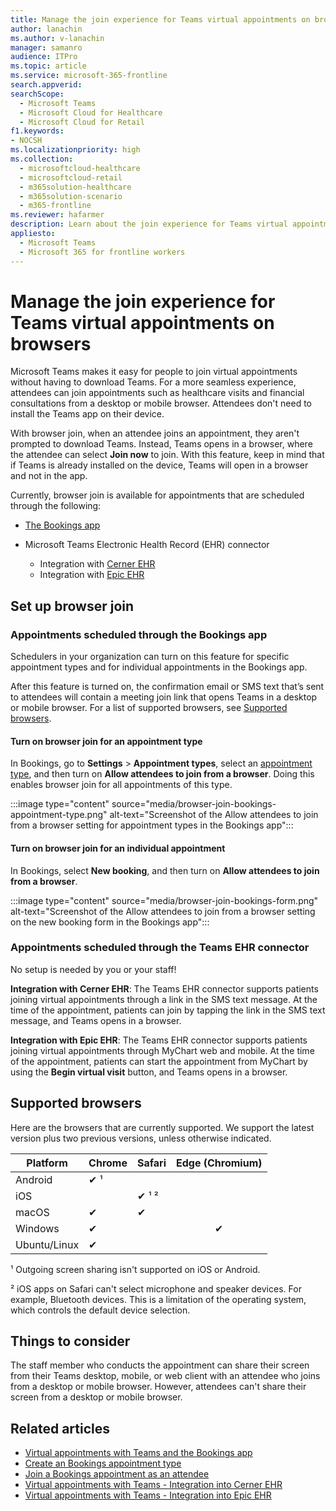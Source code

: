 ```yaml
---
title: Manage the join experience for Teams virtual appointments on browsers
author: lanachin
ms.author: v-lanachin
manager: samanro
audience: ITPro
ms.topic: article 
ms.service: microsoft-365-frontline 
search.appverid: 
searchScope:
  - Microsoft Teams
  - Microsoft Cloud for Healthcare
  - Microsoft Cloud for Retail
f1.keywords:
- NOCSH
ms.localizationpriority: high
ms.collection: 
  - microsoftcloud-healthcare
  - microsoftcloud-retail
  - m365solution-healthcare
  - m365solution-scenario
  - m365-frontline
ms.reviewer: hafarmer
description: Learn about the join experience for Teams virtual appointments on browsers. 
appliesto: 
  - Microsoft Teams
  - Microsoft 365 for frontline workers
---
```


# Manage the join experience for Teams virtual appointments on browsers

Microsoft Teams makes it easy for people to join virtual appointments without having to download Teams. For a more seamless experience, attendees can join appointments such as healthcare visits and financial consultations from a desktop or mobile browser. Attendees don't need to install the Teams app on their device.

With browser join, when an attendee joins an appointment, they aren't prompted to download Teams. Instead, Teams opens in a browser, where the attendee can select **Join now** to join. With this feature, keep in mind that if Teams is already installed on the device, Teams will open in a browser and not in the app.

Currently, browser join is available for appointments that are scheduled through the following:

- [The Bookings app](https://support.microsoft.com/office/what-is-bookings-42d4e852-8e99-4d8f-9b70-d7fc93973cb5)
- Microsoft Teams Electronic Health Record (EHR) connector

  - Integration with [Cerner EHR](ehr-admin-cerner.md)
  - Integration with [Epic EHR](ehr-admin-epic.md)

## Set up browser join

### Appointments scheduled through the Bookings app

Schedulers in your organization can turn on this feature for specific appointment types and for individual appointments in the Bookings app.

After this feature is turned on, the confirmation email or SMS text that’s sent to attendees will contain a meeting join link that opens Teams in a desktop or mobile browser. For a list of supported browsers, see [Supported browsers](#supported-browsers).

#### Turn on browser join for an appointment type

In Bookings, go to **Settings** > **Appointment types**, select an [appointment type](https://support.microsoft.com/office/create-an-appointment-type-810eac77-6a65-4dc8-964d-c00eadf43887), and then turn on **Allow attendees to join from a browser**. Doing this enables browser join for all appointments of this type.

:::image type="content" source="media/browser-join-bookings-appointment-type.png" alt-text="Screenshot of the Allow attendees to join from a browser setting for appointment types in the Bookings app":::

#### Turn on browser join for an individual appointment

In Bookings, select **New booking**, and then turn on **Allow attendees to join from a browser**.

:::image type="content" source="media/browser-join-bookings-form.png" alt-text="Screenshot of the Allow attendees to join from a browser setting on the new booking form in the Bookings app":::

### Appointments scheduled through the Teams EHR connector

No setup is needed by you or your staff!

**Integration with Cerner EHR**: The Teams EHR connector supports patients joining virtual appointments through a link in the SMS text message. At the time of the appointment, patients can join by tapping the link in the SMS text message, and Teams opens in a browser.

**Integration with Epic EHR**: The Teams EHR connector supports patients joining virtual appointments through MyChart web and mobile. At the time of the appointment, patients can start the appointment from MyChart by using the **Begin virtual visit** button, and Teams opens in a browser.

## Supported browsers

Here are the browsers that are currently supported. We support the latest version plus two previous versions, unless otherwise indicated.

|Platform  |Chrome |Safari |Edge (Chromium)|
|---------|:---|:---|:---:|
|Android   | &#x2714; &sup1;      |         |         |
|iOS    |         | &#x2714; &sup1; &sup2; |         |
|macOS     | &#x2714; | &#x2714;|         |
|Windows    | &#x2714; |   | &#x2714; |
|Ubuntu/Linux     | &#x2714;         |     |         |

&sup1; Outgoing screen sharing isn't supported on iOS or Android.

&sup2; iOS apps on Safari can't select microphone and speaker devices. For example, Bluetooth devices. This is a limitation of the operating system, which controls the default device selection.

## Things to consider

The staff member who conducts the appointment can share their screen from their Teams desktop, mobile, or web client with an attendee who joins from a desktop or mobile browser. However, attendees can't share their screen from a desktop or mobile browser.

## Related articles

- [Virtual appointments with Teams and the Bookings app](bookings-virtual-visits.md)
- [Create an Bookings appointment type](https://support.microsoft.com/office/create-an-appointment-type-810eac77-6a65-4dc8-964d-c00eadf43887)
- [Join a Bookings appointment as an attendee](https://support.microsoft.com/office/join-a-bookings-appointment-as-an-attendee-95cea12d-2220-421f-a663-6efb20913c7f)
- [Virtual appointments with Teams - Integration into Cerner EHR](ehr-admin-cerner.md)
- [Virtual appointments with Teams - Integration into Epic EHR](ehr-admin-epic.md)

